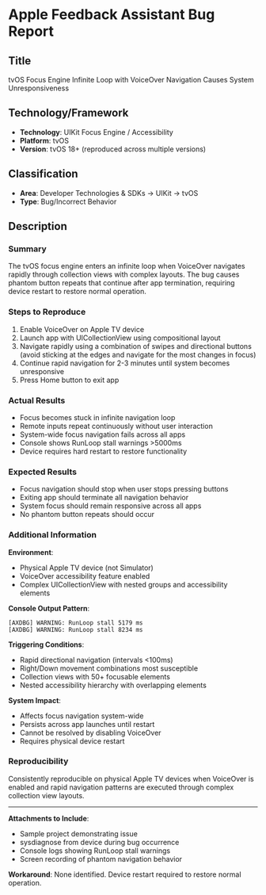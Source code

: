# Apple Feedback Assistant Bug Report

## Title
tvOS Focus Engine Infinite Loop with VoiceOver Navigation Causes System Unresponsiveness

## Technology/Framework
- **Technology**: UIKit Focus Engine / Accessibility
- **Platform**: tvOS
- **Version**: tvOS 18+ (reproduced across multiple versions)

## Classification
- **Area**: Developer Technologies & SDKs → UIKit → tvOS
- **Type**: Bug/Incorrect Behavior

## Description

### Summary
The tvOS focus engine enters an infinite loop when VoiceOver navigates rapidly through collection views with complex layouts. The bug causes phantom button repeats that continue after app termination, requiring device restart to restore normal operation.

### Steps to Reproduce
1. Enable VoiceOver on Apple TV device
2. Launch app with UICollectionView using compositional layout
3. Navigate rapidly using a combination of swipes and directional buttons (avoid sticking at the edges and navigate for the most changes in focus)
4. Continue rapid navigation for 2-3 minutes until system becomes unresponsive
5. Press Home button to exit app

### Actual Results
- Focus becomes stuck in infinite navigation loop
- Remote inputs repeat continuously without user interaction
- System-wide focus navigation fails across all apps
- Console shows RunLoop stall warnings >5000ms
- Device requires hard restart to restore functionality

### Expected Results
- Focus navigation should stop when user stops pressing buttons
- Exiting app should terminate all navigation behavior
- System focus should remain responsive across all apps
- No phantom button repeats should occur

### Additional Information

**Environment**: 
- Physical Apple TV device (not Simulator)
- VoiceOver accessibility feature enabled
- Complex UICollectionView with nested groups and accessibility elements

**Console Output Pattern**:
```
[AXDBG] WARNING: RunLoop stall 5179 ms
[AXDBG] WARNING: RunLoop stall 8234 ms
```

**Triggering Conditions**:
- Rapid directional navigation (intervals <100ms)
- Right/Down movement combinations most susceptible
- Collection views with 50+ focusable elements
- Nested accessibility hierarchy with overlapping elements

**System Impact**:
- Affects focus navigation system-wide
- Persists across app launches until restart
- Cannot be resolved by disabling VoiceOver
- Requires physical device restart

### Reproducibility
Consistently reproducible on physical Apple TV devices when VoiceOver is enabled and rapid navigation patterns are executed through complex collection view layouts.

---

**Attachments to Include**:
- Sample project demonstrating issue
- sysdiagnose from device during bug occurrence
- Console logs showing RunLoop stall warnings
- Screen recording of phantom navigation behavior

**Workaround**: 
None identified. Device restart required to restore normal operation. 